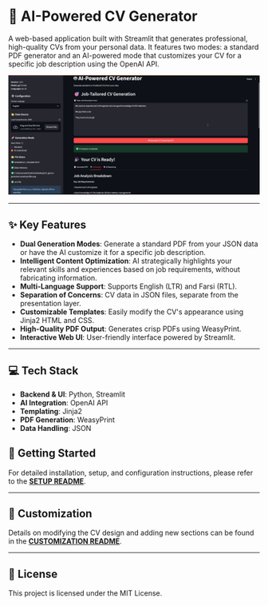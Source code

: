 # 🤖 AI-Powered CV Generator

A web-based application built with Streamlit that generates professional, high-quality CVs from your personal data. It features two modes: a standard PDF generator and an AI-powered mode that customizes your CV for a specific job description using the OpenAI API.

![CV Generator Demo](assets/screenshot.jpg)

---

## ✨ Key Features

-   **Dual Generation Modes**: Generate a standard PDF from your JSON data or have the AI customize it for a specific job description.
-   **Intelligent Content Optimization**: AI strategically highlights your relevant skills and experiences based on job requirements, without fabricating information.
-   **Multi-Language Support**: Supports English (LTR) and Farsi (RTL).
-   **Separation of Concerns**: CV data in JSON files, separate from the presentation layer.
-   **Customizable Templates**: Easily modify the CV's appearance using Jinja2 HTML and CSS.
-   **High-Quality PDF Output**: Generates crisp PDFs using WeasyPrint.
-   **Interactive Web UI**: User-friendly interface powered by Streamlit.

---

## 💻 Tech Stack

-   **Backend & UI**: Python, Streamlit
-   **AI Integration**: OpenAI API
-   **Templating**: Jinja2
-   **PDF Generation**: WeasyPrint
-   **Data Handling**: JSON


## 🚀 Getting Started

For detailed installation, setup, and configuration instructions, please refer to the **[SETUP README](docs/setup.md)**.

---

## 🎨 Customization

Details on modifying the CV design and adding new sections can be found in the **[CUSTOMIZATION README](docs/customization.md)**.

---

## 📜 License

This project is licensed under the MIT License. 
